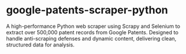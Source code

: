 # google-patents-scraper-python
A high-performance Python web scraper using Scrapy and Selenium to extract over 500,000 patent records from Google Patents. Designed to handle anti-scraping defenses and dynamic content, delivering clean, structured data for analysis.
